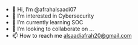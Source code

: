 - 👋 Hi, I’m @afrahalsaadi07
- 👀 I’m interested in Cybersecurity
- 🌱 I’m currently learning SOC
- 💞️ I’m looking to collaborate on ...
- 📫 How to reach me alsaadiafrah20@gmail.com

<!---
afrahalsaadi07/afrahalsaadi07 is a ✨ special ✨ repository because its `README.md` (this file) appears on your GitHub profile.
You can click the Preview link to take a look at your changes.
--->
